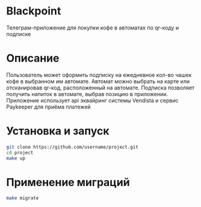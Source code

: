 ﻿# Blackpoint
Телеграм-приложение для покупки кофе в автоматах по qr-коду и подписке

# Описание
Пользователь может оформить подписку на ежедневное кол-во чашек кофе в выбранном им автомате.
Автомат можно выбрать на карте или отсканировав qr-код, расположенный на автомате.
Подписка позволяет получить напиток в автомате, выбрав позицию в приложении. 
Приложение использует api эквайринг системы Vendista и сервис Paykeeper для приёма платежей

# Установка и запуск
```bash
git clone https://github.com/username/project.git
cd project
make up
```
# Применение миграций
```bash
make migrate
```
